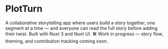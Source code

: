 # PlotTurn
A collaborative storytelling app where users build a story together, one segment at a time — and everyone can read the full story before adding their twist. Built with Nuxt 3 and Nuxt UI.  🛠️ Work in progress — story flow, theming, and contribution tracking coming soon.
